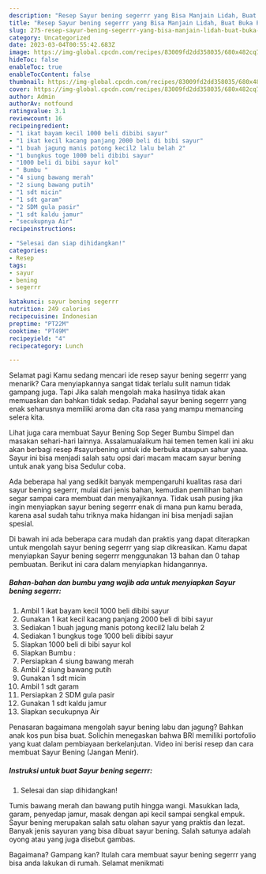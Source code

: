 ```yaml
---
description: "Resep Sayur bening segerrr yang Bisa Manjain Lidah, Buat Buka Puasa Enak"
title: "Resep Sayur bening segerrr yang Bisa Manjain Lidah, Buat Buka Puasa Enak"
slug: 275-resep-sayur-bening-segerrr-yang-bisa-manjain-lidah-buat-buka-puasa-enak
category: Uncategorized
date: 2023-03-04T00:55:42.683Z
image: https://img-global.cpcdn.com/recipes/83009fd2dd358035/680x482cq70/sayur-bening-segerrr-foto-resep-utama.jpg
hideToc: false
enableToc: true
enableTocContent: false
thumbnail: https://img-global.cpcdn.com/recipes/83009fd2dd358035/680x482cq70/sayur-bening-segerrr-foto-resep-utama.jpg
cover: https://img-global.cpcdn.com/recipes/83009fd2dd358035/680x482cq70/sayur-bening-segerrr-foto-resep-utama.jpg
author: Admin
authorAv: notfound
ratingvalue: 3.1
reviewcount: 16
recipeingredient:
- "1 ikat bayam kecil 1000 beli dibibi sayur"
- "1 ikat kecil kacang panjang 2000 beli di bibi sayur"
- "1 buah jagung manis potong kecil2 lalu belah 2"
- "1 bungkus toge 1000 beli dibibi sayur"
- "1000 beli di bibi sayur kol"
- " Bumbu "
- "4 siung bawang merah"
- "2 siung bawang putih"
- "1 sdt micin"
- "1 sdt garam"
- "2 SDM gula pasir"
- "1 sdt kaldu jamur"
- "secukupnya Air"
recipeinstructions:

- "Selesai dan siap dihidangkan!"
categories:
- Resep
tags:
- sayur
- bening
- segerrr

katakunci: sayur bening segerrr 
nutrition: 249 calories
recipecuisine: Indonesian
preptime: "PT22M"
cooktime: "PT49M"
recipeyield: "4"
recipecategory: Lunch

---
```



Selamat pagi Kamu sedang mencari ide resep sayur bening segerrr yang menarik? Cara menyiapkannya sangat tidak terlalu sulit namun tidak gampang juga. Tapi Jika salah mengolah maka hasilnya tidak akan memuaskan dan bahkan tidak sedap. Padahal sayur bening segerrr yang enak seharusnya memiliki aroma dan cita rasa yang mampu memancing selera kita.


Lihat juga cara membuat Sayur Bening Sop Seger Bumbu Simpel dan masakan sehari-hari lainnya. Assalamualaikum hai temen temen kali ini aku akan berbagi resep #sayurbening untuk ide berbuka ataupun sahur yaaa. Sayur ini bisa menjadi salah satu opsi dari macam macam sayur bening untuk anak yang bisa Sedulur coba.

Ada beberapa hal yang sedikit banyak mempengaruhi kualitas rasa dari sayur bening segerrr, mulai dari jenis bahan, kemudian pemilihan bahan segar sampai cara membuat dan menyajikannya. Tidak usah pusing jika ingin menyiapkan sayur bening segerrr enak di mana pun kamu berada, karena asal sudah tahu triknya maka hidangan ini bisa menjadi sajian spesial.


Di bawah ini ada beberapa cara mudah dan praktis yang dapat diterapkan untuk mengolah sayur bening segerrr yang siap dikreasikan. Kamu dapat menyiapkan Sayur bening segerrr menggunakan 13 bahan dan 0 tahap pembuatan. Berikut ini cara dalam menyiapkan hidangannya.

<!--inarticleads1-->

##### Bahan-bahan dan bumbu yang wajib ada untuk menyiapkan Sayur bening segerrr:

1. Ambil 1 ikat bayam kecil 1000 beli dibibi sayur
1. Gunakan 1 ikat kecil kacang panjang 2000 beli di bibi sayur
1. Sediakan 1 buah jagung manis potong kecil2 lalu belah 2
1. Sediakan 1 bungkus toge 1000 beli dibibi sayur
1. Siapkan 1000 beli di bibi sayur kol
1. Siapkan  Bumbu :
1. Persiapkan 4 siung bawang merah
1. Ambil 2 siung bawang putih
1. Gunakan 1 sdt micin
1. Ambil 1 sdt garam
1. Persiapkan 2 SDM gula pasir
1. Gunakan 1 sdt kaldu jamur
1. Siapkan secukupnya Air


Penasaran bagaimana mengolah sayur bening labu dan jagung? Bahkan anak kos pun bisa buat. Solichin menegaskan bahwa BRI memiliki portofolio yang kuat dalam pembiayaan berkelanjutan. Video ini berisi resep dan cara membuat Sayur Bening (Jangan Menir). 

<!--inarticleads2-->

##### Instruksi untuk buat Sayur bening segerrr:


1. Selesai dan siap dihidangkan!

Tumis bawang merah dan bawang putih hingga wangi. Masukkan lada, garam, penyedap jamur, masak dengan api kecil sampai sengkal empuk. Sayur bening merupakan salah satu olahan sayur yang praktis dan lezat. Banyak jenis sayuran yang bisa dibuat sayur bening. Salah satunya adalah oyong atau yang juga disebut gambas. 

Bagaimana? Gampang kan? Itulah cara membuat sayur bening segerrr yang bisa anda lakukan di rumah. Selamat menikmati
